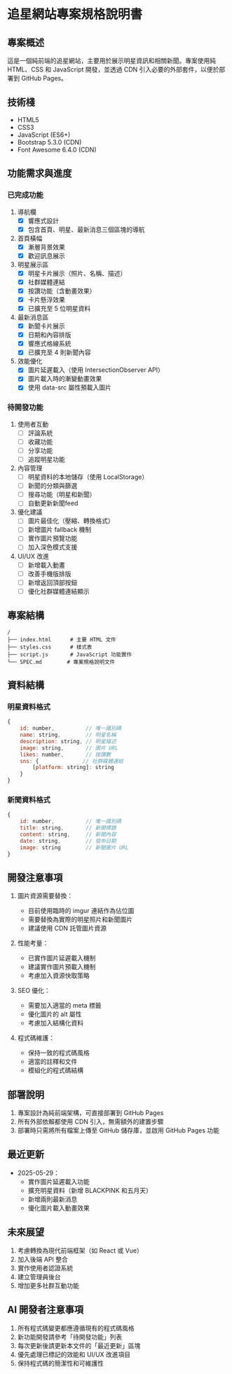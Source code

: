 # 追星網站專案規格說明書

## 專案概述
這是一個純前端的追星網站，主要用於展示明星資訊和相關新聞。專案使用純 HTML、CSS 和 JavaScript 開發，並透過 CDN 引入必要的外部套件，以便於部署到 GitHub Pages。

## 技術棧
- HTML5
- CSS3
- JavaScript (ES6+)
- Bootstrap 5.3.0 (CDN)
- Font Awesome 6.4.0 (CDN)

## 功能需求與進度

### 已完成功能
1. 導航欄
   - [x] 響應式設計
   - [x] 包含首頁、明星、最新消息三個區塊的導航

2. 首頁橫幅
   - [x] 漸層背景效果
   - [x] 歡迎訊息展示

3. 明星展示區
   - [x] 明星卡片展示（照片、名稱、描述）
   - [x] 社群媒體連結
   - [x] 按讚功能（含動畫效果）
   - [x] 卡片懸浮效果
   - [x] 已擴充至 5 位明星資料

4. 最新消息區
   - [x] 新聞卡片展示
   - [x] 日期和內容排版
   - [x] 響應式格線系統
   - [x] 已擴充至 4 則新聞內容

5. 效能優化
   - [x] 圖片延遲載入（使用 IntersectionObserver API）
   - [x] 圖片載入時的漸變動畫效果
   - [x] 使用 data-src 屬性預載入圖片

### 待開發功能
1. 使用者互動
   - [ ] 評論系統
   - [ ] 收藏功能
   - [ ] 分享功能
   - [ ] 追蹤明星功能

2. 內容管理
   - [ ] 明星資料的本地儲存（使用 LocalStorage）
   - [ ] 新聞的分類與篩選
   - [ ] 搜尋功能（明星和新聞）
   - [ ] 自動更新新聞feed

3. 優化建議
   - [ ] 圖片最佳化（壓縮、轉換格式）
   - [ ] 新增圖片 fallback 機制
   - [ ] 實作圖片預覽功能
   - [ ] 加入深色模式支援

4. UI/UX 改進
   - [ ] 新增載入動畫
   - [ ] 改善手機版排版
   - [ ] 新增返回頂部按鈕
   - [ ] 優化社群媒體連結顯示

## 專案結構
```
/
├── index.html      # 主要 HTML 文件
├── styles.css      # 樣式表
├── script.js       # JavaScript 功能實作
└── SPEC.md        # 專案規格說明文件
```

## 資料結構

### 明星資料格式
```javascript
{
    id: number,          // 唯一識別碼
    name: string,        // 明星名稱
    description: string, // 明星描述
    image: string,       // 圖片 URL
    likes: number,       // 按讚數
    sns: {              // 社群媒體連結
        [platform: string]: string
    }
}
```

### 新聞資料格式
```javascript
{
    id: number,          // 唯一識別碼
    title: string,       // 新聞標題
    content: string,     // 新聞內容
    date: string,        // 發布日期
    image: string        // 新聞圖片 URL
}
```

## 開發注意事項
1. 圖片資源需要替換：
   - 目前使用臨時的 imgur 連結作為佔位圖
   - 需要替換為實際的明星照片和新聞圖片
   - 建議使用 CDN 託管圖片資源

2. 性能考量：
   - 已實作圖片延遲載入機制
   - 建議實作圖片預載入機制
   - 考慮加入資源快取策略

3. SEO 優化：
   - 需要加入適當的 meta 標籤
   - 優化圖片的 alt 屬性
   - 考慮加入結構化資料

4. 程式碼維護：
   - 保持一致的程式碼風格
   - 適當的註釋和文件
   - 模組化的程式碼結構

## 部署說明
1. 專案設計為純前端架構，可直接部署到 GitHub Pages
2. 所有外部依賴都使用 CDN 引入，無需額外的建置步驟
3. 部署時只需將所有檔案上傳至 GitHub 儲存庫，並啟用 GitHub Pages 功能

## 最近更新
- 2025-05-29：
  - 實作圖片延遲載入功能
  - 擴充明星資料（新增 BLACKPINK 和五月天）
  - 新增兩則最新消息
  - 優化圖片載入動畫效果

## 未來展望
1. 考慮轉換為現代前端框架（如 React 或 Vue）
2. 加入後端 API 整合
3. 實作使用者認證系統
4. 建立管理員後台
5. 增加更多社群互動功能

## AI 開發者注意事項
1. 所有程式碼變更都應遵循現有的程式碼風格
2. 新功能開發請參考「待開發功能」列表
3. 每次更新後請更新本文件的「最近更新」區塊
4. 優先處理已標記的效能和 UI/UX 改進項目
5. 保持程式碼的簡潔性和可維護性